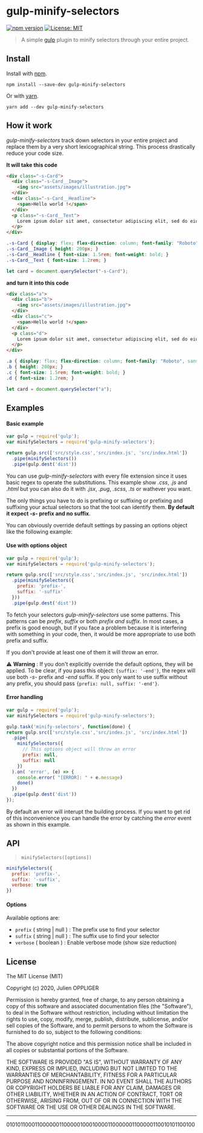 # gulp-minify-selectors 
[![npm version](https://badge.fury.io/js/gulp-minify-selectors.svg)](https://www.npmjs.com/package/gulp-minify-selectors) [![License: MIT](https://img.shields.io/badge/License-MIT-yellow.svg)](https://opensource.org/licenses/MIT)

> A simple [gulp](https://github.com/wearefractal/gulp) plugin to minify selectors through your entire project.

## Install

Install with [npm](https://npmjs.org/package/gulp-minify-selectors).

```
npm install --save-dev gulp-minify-selectors
```
Or with [yarn](https://yarnpkg.com/package/gulp-minify-selectors).
```
yarn add --dev gulp-minify-selectors
```
## How it work

*gulp-minify-selectors* track down selectors in your entire project and replace them by a very short lexicographical string. This process drastically reduce your code size.

**It will take this code**

```html
<div class="-s-Card">
  <div class="-s-Card__Image">
    <img src="assets/images/illustration.jpg">
  </div>
  <div class="-s-Card__Headline">
    <span>Hello world !</span>
  </div>
  <p class="-s-Card__Text">
    Lorem ipsum dolor sit amet, consectetur adipiscing elit, sed do eiusmod tempor incididunt ut labore et dolore magna aliqua.
  </p>
</div>
```
```css
.-s-Card { display: flex; flex-direction: column; font-family: "Roboto", sans-serif; }
.-s-Card__Image { height: 200px; }
.-s-Card__Headline { font-size: 1.5rem; font-weight: bold; }
.-s-Card__Text { font-size: 1.2rem; }
```
```js
let card = document.querySelector("-s-Card");
```

**and turn it into this code**

```html
<div class="a">
  <div class="b">
    <img src="assets/images/illustration.jpg">
  </div>
  <div class="c">
    <span>Hello world !</span>
  </div>
  <p class="d">
    Lorem ipsum dolor sit amet, consectetur adipiscing elit, sed do eiusmod tempor incididunt ut labore et dolore magna aliqua.
  </p>
</div>
```
```css
.a { display: flex; flex-direction: column; font-family: "Roboto", sans-serif; }
.b { height: 200px; }
.c { font-size: 1.5rem; font-weight: bold; }
.d { font-size: 1.2rem; }
```
```js
let card = document.querySelector("a");
```

## Examples

#### Basic example

```js
var gulp = require('gulp');
var minifySelectors = require('gulp-minify-selectors');

return gulp.src(['src/style.css','src/index.js', 'src/index.html'])
  .pipe(minifySelectors())
  .pipe(gulp.dest('dist'))
```
You can use *gulp-minify-selectors* with every file extension since it uses basic regex to operate the substitutions. This example show *.css*, *.js* and *.html* but you can also do it with *.jsx*, *.pug*, *.scss*, *.ts* or wathever you want. 

The only things you have to do is prefixing or suffixing or prefixing and suffixing your actual selectors so that the tool can identify them. **By default it expect *-s-* prefix and no suffix**.

You can obviously override default settings by passing an options object like the following example:

#### Use with options object

```js
var gulp = require('gulp');
var minifySelectors = require('gulp-minify-selectors');

return gulp.src(['src/style.css','src/index.js', 'src/index.html'])
  .pipe(minifySelectors({
    prefix: 'prefix-',
    suffix: '-suffix'
  }))
  .pipe(gulp.dest('dist'))
```

To fetch your selectors *gulp-minify-selectors* use some patterns. This patterns can be *prefix*, *suffix* or both *prefix and suffix*. In most cases, a prefix is good enough, but if you face a problem because it is interfering with something in your code, then, it would be more appropriate to use both prefix and suffix.

If you don't provide at least one of them it will throw an error.


⚠️ **Warning** : If you don't explicitly override the default options, they will be applied. To be clear, if you pass this object: `{suffix: '-end'}`, the regex will use both *-s-* prefix and *-end* suffix. If you only want to use suffix without any prefix, you should pass `{prefix: null, suffix: '-end'}`.

#### Error handling


```js
var gulp = require('gulp');
var minifySelectors = require('gulp-minify-selectors');

gulp.task('minify-selectors', function(done) {
return gulp.src(['src/style.css','src/index.js', 'src/index.html'])
  .pipe(
    minifySelectors({
      // This options object will throw an error
      prefix: null,
      suffix: null
    })
  ).on( 'error', (e) => {
    console.error( "[ERROR]: " + e.message)
    done()
  })
  .pipe(gulp.dest('dist'))
});
```

By default an error will interupt the building process. If you want to get rid of this inconvenience you can handle the error by catching the *error* event as shown in this example.


## API

> `minifySelectors([options])`

```js
minifySelectors({
  prefix: 'prefix-',
  suffix: '-suffix',
  verbose: true
})
```

#### Options

Available options are:

* `prefix` ( string | null ) : The prefix use to find your selector
* `suffix` ( string | null ) : The suffix use to find your selector
* `verbose` ( boolean ) : Enable verbose mode (show size reduction)

## License

The MIT License (MIT)

Copyright (c) 2020, Julien OPPLIGER

Permission is hereby granted, free of charge, to any person obtaining a copy of
this software and associated documentation files (the "Software"), to deal in
the Software without restriction, including without limitation the rights to
use, copy, modify, merge, publish, distribute, sublicense, and/or sell copies of
the Software, and to permit persons to whom the Software is furnished to do so,
subject to the following conditions:

The above copyright notice and this permission notice shall be included in all
copies or substantial portions of the Software.

THE SOFTWARE IS PROVIDED "AS IS", WITHOUT WARRANTY OF ANY KIND, EXPRESS OR
IMPLIED, INCLUDING BUT NOT LIMITED TO THE WARRANTIES OF MERCHANTABILITY, FITNESS
FOR A PARTICULAR PURPOSE AND NONINFRINGEMENT. IN NO EVENT SHALL THE AUTHORS OR
COPYRIGHT HOLDERS BE LIABLE FOR ANY CLAIM, DAMAGES OR OTHER LIABILITY, WHETHER
IN AN ACTION OF CONTRACT, TORT OR OTHERWISE, ARISING FROM, OUT OF OR IN
CONNECTION WITH THE SOFTWARE OR THE USE OR OTHER DEALINGS IN THE SOFTWARE.

---------------------

0101011000110000001100000100010000110000001100000110010101100100 